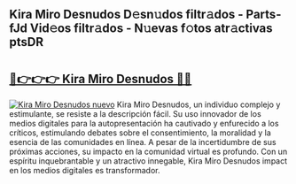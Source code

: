 ## Kira Miro Desnudos D𝚎sn𝚞dos filtr𝚊dos - Parts-fJd Vid𝚎os filtr𝚊dos - N𝚞evas f𝚘tos atr𝚊ctivas ptsDR

# <h2><a href="http://mb0nqr8.tromn.icu/?c=Kira+Miro+Desnudos">🔗👉👉👉 Kira Miro Desnudos 🔗🔗</a></h2>

[![Kira Miro Desnudos nuevo](https://i.imgur.com/pEAQMta.gif)](http://mb0nqr8.tromn.icu/?c=Kira+Miro+Desnudos)
Kira Miro Desnudos, un individuo complejo y estimulante, se resiste a la descripción fácil. Su uso innovador de los medios digitales para la autopresentación ha cautivado y enfurecido a los críticos, estimulando debates sobre el consentimiento, la moralidad y la esencia de las comunidades en línea. A pesar de la incertidumbre de sus próximas acciones, su impacto en la comunidad virtual es profundo. Con un espíritu inquebrantable y un atractivo innegable, Kira Miro Desnudos impact en los medios digitales es transformador.
